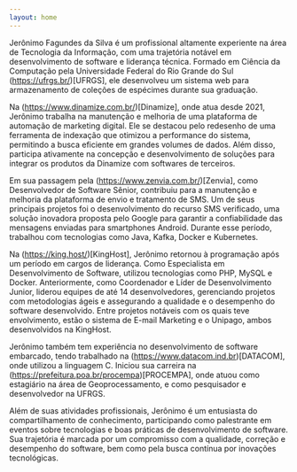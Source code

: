 ```yaml
---
layout: home
---
```

Jerônimo Fagundes da Silva é um profissional altamente experiente na área de Tecnologia da Informação, com uma trajetória notável em desenvolvimento de software e liderança técnica. Formado em Ciência da Computação pela Universidade Federal do Rio Grande do Sul (https://ufrgs.br/)[UFRGS], ele desenvolveu um sistema web para armazenamento de coleções de espécimes durante sua graduação.

Na (https://www.dinamize.com.br/)[Dinamize], onde atua desde 2021, Jerônimo trabalha na manutenção e melhoria de uma plataforma de automação de marketing digital. Ele se destacou pelo redesenho de uma ferramenta de indexação que otimizou a performance do sistema, permitindo a busca eficiente em grandes volumes de dados. Além disso, participa ativamente na concepção e desenvolvimento de soluções para integrar os produtos da Dinamize com softwares de terceiros.

Em sua passagem pela (https://www.zenvia.com.br/)[Zenvia], como Desenvolvedor de Software Sênior, contribuiu para a manutenção e melhoria da plataforma de envio e tratamento de SMS. Um de seus principais projetos foi o desenvolvimento do recurso SMS verificado, uma solução inovadora proposta pelo Google para garantir a confiabilidade das mensagens enviadas para smartphones Android. Durante esse período, trabalhou com tecnologias como Java, Kafka, Docker e Kubernetes.

Na (https://king.host/)[KingHost], Jerônimo retornou à programação após um período em cargos de liderança. Como Especialista em Desenvolvimento de Software, utilizou tecnologias como PHP, MySQL e Docker. Anteriormente, como Coordenador e Líder de Desenvolvimento Junior, liderou equipes de até 14 desenvolvedores, gerenciando projetos com metodologias ágeis e assegurando a qualidade e o desempenho do software desenvolvido. Entre projetos notáveis com os quais teve envolvimento, estão o sistema de E-mail Marketing e o Unipago, ambos desenvolvidos na KingHost.

Jerônimo também tem experiência no desenvolvimento de software embarcado, tendo trabalhado na (https://www.datacom.ind.br)[DATACOM], onde utilizou a linguagem C. Iniciou sua carreira na (https://prefeitura.poa.br/procempa)[PROCEMPA], onde atuou como estagiário na área de Geoprocessamento, e como pesquisador e desenvolvedor na UFRGS.

Além de suas atividades profissionais, Jerônimo é um entusiasta do compartilhamento de conhecimento, participando como palestrante em eventos sobre tecnologias e boas práticas de desenvolvimento de software. Sua trajetória é marcada por um compromisso com a qualidade, correção e desempenho do software, bem como pela busca contínua por inovações tecnológicas.